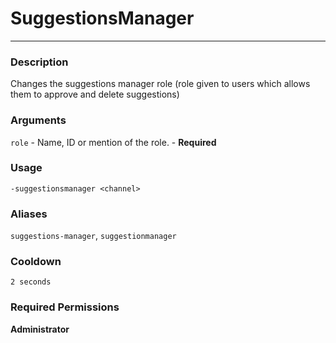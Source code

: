 # SuggestionsManager
---
### Description
Changes the suggestions manager role (role given to users which allows them to approve and delete suggestions)
### Arguments
`role` - Name, ID or mention of the role. - **Required**
### Usage
```
-suggestionsmanager <channel>
```
### Aliases
`suggestions-manager`, `suggestionmanager`
### Cooldown
`2 seconds`
### Required Permissions
**Administrator**